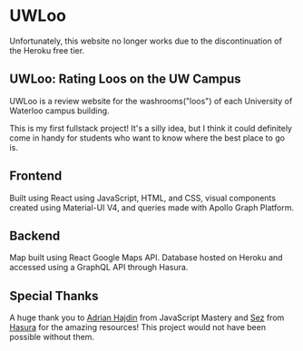 # UWLoo 

Unfortunately, this website no longer works due to the discontinuation of the Heroku free tier.

## UWLoo: Rating Loos on the UW Campus

UWLoo is a review website for the washrooms("loos") of each University of Waterloo campus building.

This is my first fullstack project! It's a silly idea, but I think it could definitely come in handy for students who want to know where the best place to go is.

## Frontend

Built using React using JavaScript, HTML, and CSS, visual components created using Material-UI V4, and queries made with Apollo Graph Platform.

## Backend

Map built using React Google Maps API. Database hosted on Heroku and accessed using a GraphQL API through Hasura.

## Special Thanks

A huge thank you to [Adrian Hajdin](https://github.com/adrianhajdin) from JavaScript Mastery and [Sez](https://github.com/sezgi) from [Hasura](https://github.com/hasura) for the amazing resources! This project would not have been possible without them.